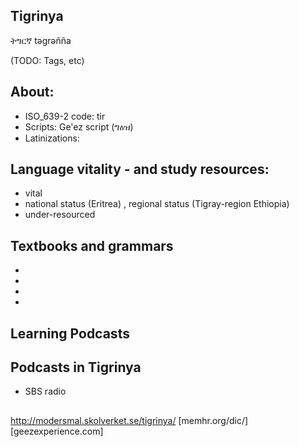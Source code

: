 ## Tigrinya 

ትግርኛ təgrəñña

(TODO: Tags, etc)
## About:
* ISO_639-2 code: tir 
* Scripts: Ge'ez script (ግዕዝ) 
* Latinizations: 

## Language vitality - and study resources:

* vital
* national status (Eritrea) , regional status (Tigray-region Ethiopia)
* under-resourced

## Textbooks and grammars
*
*
*
*

## Learning Podcasts

## Podcasts in Tigrinya
* SBS radio

## 


http://modersmal.skolverket.se/tigrinya/
[memhr.org/dic/]
[geezexperience.com]


